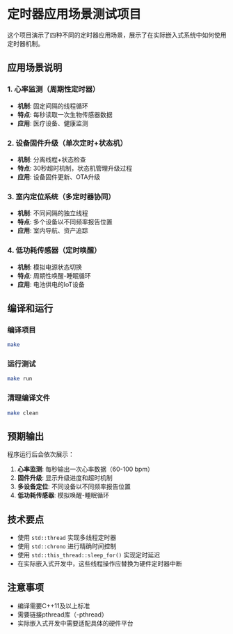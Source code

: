 # 定时器应用场景测试项目

这个项目演示了四种不同的定时器应用场景，展示了在实际嵌入式系统中如何使用定时器机制。

## 应用场景说明

### 1. 心率监测（周期性定时器）
- **机制**: 固定间隔的线程循环
- **特点**: 每秒读取一次生物传感器数据
- **应用**: 医疗设备、健康监测

### 2. 设备固件升级（单次定时+状态机）
- **机制**: 分离线程+状态检查
- **特点**: 30秒超时机制，状态机管理升级过程
- **应用**: 设备固件更新、OTA升级

### 3. 室内定位系统（多定时器协同）
- **机制**: 不同间隔的独立线程
- **特点**: 多个设备以不同频率报告位置
- **应用**: 室内导航、资产追踪

### 4. 低功耗传感器（定时唤醒）
- **机制**: 模拟电源状态切换
- **特点**: 周期性唤醒-睡眠循环
- **应用**: 电池供电的IoT设备

## 编译和运行

### 编译项目
```bash
make
```

### 运行测试
```bash
make run
```

### 清理编译文件
```bash
make clean
```

## 预期输出

程序运行后会依次展示：

1. **心率监测**: 每秒输出一次心率数据（60-100 bpm）
2. **固件升级**: 显示升级进度和超时机制
3. **多设备定位**: 不同设备以不同频率报告位置
4. **低功耗传感器**: 模拟唤醒-睡眠循环

## 技术要点

- 使用 `std::thread` 实现多线程定时器
- 使用 `std::chrono` 进行精确时间控制
- 使用 `std::this_thread::sleep_for()` 实现定时延迟
- 在实际嵌入式开发中，这些线程操作应替换为硬件定时器中断

## 注意事项

- 编译需要C++11及以上标准
- 需要链接pthread库（-pthread）
- 实际嵌入式开发中需要适配具体的硬件平台 